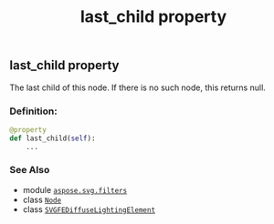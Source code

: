 ﻿---
title: last_child property
second_title: Aspose.SVG for Python via .NET API References
description: 
type: docs
weight: 690
url: /python-net/aspose.svg.filters/svgfediffuselightingelement/last_child/
is_root: false
---

## last_child property


The last child of this node. If there is no such node, this returns null.
### Definition:
```python
@property
def last_child(self):
    ...
```

### See Also
* module [`aspose.svg.filters`](../../)
* class [`Node`](/svg/python-net/aspose.svg.dom/node)
* class [`SVGFEDiffuseLightingElement`](/svg/python-net/aspose.svg.filters/svgfediffuselightingelement)
